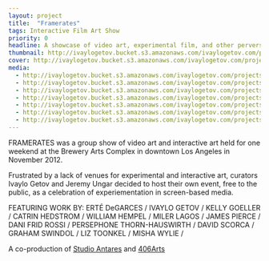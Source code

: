 ```yaml
---
layout: project
title:  "Framerates"
tags: Interactive Film Art Show
priority: 0
headline: A showcase of video art, experimental film, and other perversions of the moving image.
thumbnail: http://ivaylogetov.bucket.s3.amazonaws.com/ivaylogetov.com/projects/framerates/framerates.jpg
cover: http://ivaylogetov.bucket.s3.amazonaws.com/ivaylogetov.com/projects/framerates/03.jpg
media:
  - http://ivaylogetov.bucket.s3.amazonaws.com/ivaylogetov.com/projects/framerates/10.jpg
  - http://ivaylogetov.bucket.s3.amazonaws.com/ivaylogetov.com/projects/framerates/05.jpg,http://ivaylogetov.bucket.s3.amazonaws.com/ivaylogetov.com/projects/framerates/06.jpg
  - http://ivaylogetov.bucket.s3.amazonaws.com/ivaylogetov.com/projects/framerates/12.jpg
  - http://ivaylogetov.bucket.s3.amazonaws.com/ivaylogetov.com/projects/framerates/13.jpg
  - http://ivaylogetov.bucket.s3.amazonaws.com/ivaylogetov.com/projects/framerates/07.png,http://ivaylogetov.bucket.s3.amazonaws.com/ivaylogetov.com/projects/framerates/09.png
  - http://ivaylogetov.bucket.s3.amazonaws.com/ivaylogetov.com/projects/framerates/04.jpg
  - http://ivaylogetov.bucket.s3.amazonaws.com/ivaylogetov.com/projects/framerates/11.jpg
---
```

FRAMERATES was a group show of video art and interactive art held for one weekend at the Brewery Arts Complex in downtown Los Angeles in November 2012.

Frustrated by a lack of venues for experimental and interactive art, curators Ivaylo Getov and Jeremy Ungar decided to host their own event, free to the public, as a celebration of experiementation in screen-based media.


FEATURING WORK BY:
ERTÉ DeGARCES / IVAYLO GETOV / KELLY GOELLER / CATRIN HEDSTROM /
WILLIAM HEMPEL / MILER LAGOS / JAMES PIERCE / DANI FRID ROSSI /
PERSEPHONE THORN-HAUSWIRTH / DAVID SCORCA / GRAHAM SWINDOL /
LIZ TOONKEL / MISHA WYLIE /

A co-production of [Studio Antares](http://studio-antares.com) and [406Arts](https://www.facebook.com/406Arts/)
